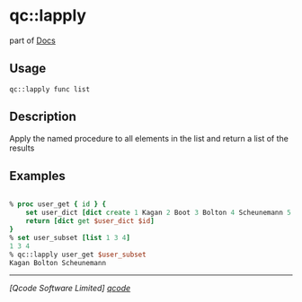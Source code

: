 qc::lapply
==========

part of [Docs](../index.md)

Usage
-----
`
        qc::lapply func list
    `

Description
-----------
Apply the named procedure to all elements in the list and return a list of the results

Examples
--------
```tcl

% proc user_get { id } {
    set user_dict [dict create 1 Kagan 2 Boot 3 Bolton 4 Scheunemann 5 Sagan]
    return [dict get $user_dict $id]
}
% set user_subset [list 1 3 4]
1 3 4
% qc::lapply user_get $user_subset
Kagan Bolton Scheunemann
```

----------------------------------
*[Qcode Software Limited] [qcode]*

[qcode]: http://www.qcode.co.uk "Qcode Software"